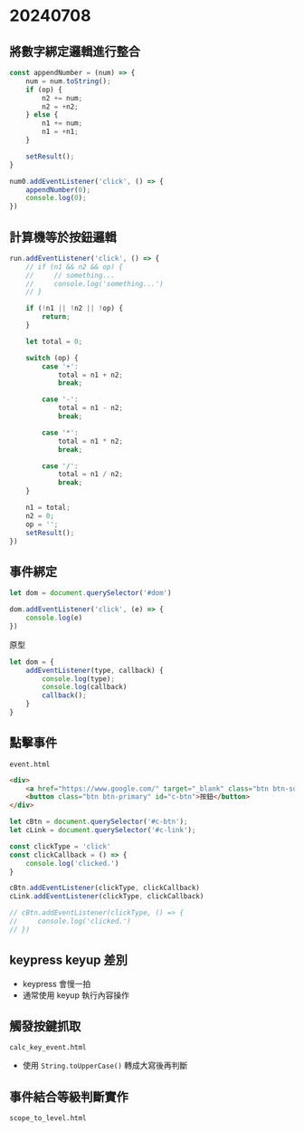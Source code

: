 # 20240708

## 將數字綁定邏輯進行整合

```js
const appendNumber = (num) => {
    num = num.toString();
    if (op) {
        n2 += num;
        n2 = +n2;
    } else {
        n1 += num;
        n1 = +n1;
    }

    setResult();
}

num0.addEventListener('click', () => {
    appendNumber(0);
    console.log(0);
})
```

## 計算機等於按鈕邏輯

```js
run.addEventListener('click', () => {
    // if (n1 && n2 && op) {
    //     // something...
    //     console.log('something...')
    // }

    if (!n1 || !n2 || !op) {
        return;
    }

    let total = 0;

    switch (op) {
        case '+':
            total = n1 + n2;
            break;

        case '-':
            total = n1 - n2;
            break;

        case '*':
            total = n1 * n2;
            break;

        case '/':
            total = n1 / n2;
            break;
    }

    n1 = total;
    n2 = 0;
    op = '';
    setResult();
})
```

## 事件綁定

```js
let dom = document.querySelector('#dom')

dom.addEventListener('click', (e) => {
    console.log(e)
})
```

原型

```js
let dom = {
    addEventListener(type, callback) {
        console.log(type);
        console.log(callback)
        callback();
    }
}
```

## 點擊事件

`event.html`

```html
<div>
    <a href="https://www.google.com/" target="_blank" class="btn btn-success mr-1" id="c-link">to google</a>
    <button class="btn btn-primary" id="c-btn">按鈕</button>
</div>
```

```js
let cBtn = document.querySelector('#c-btn');
let cLink = document.querySelector('#c-link');

const clickType = 'click'
const clickCallback = () => {
    console.log('clicked.')
}

cBtn.addEventListener(clickType, clickCallback)
cLink.addEventListener(clickType, clickCallback)

// cBtn.addEventListener(clickType, () => {
//     console.log('clicked.')
// })
```

## keypress keyup 差別

- keypress 會慢一拍
- 通常使用 keyup 執行內容操作

## 觸發按鍵抓取

`calc_key_event.html`

- 使用 `String.toUpperCase()` 轉成大寫後再判斷

## 事件結合等級判斷實作

`scope_to_level.html`
